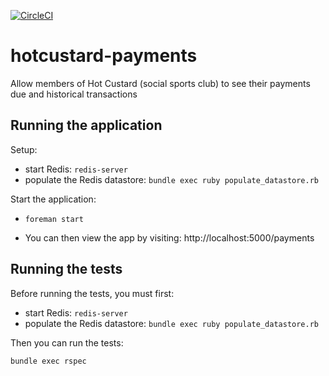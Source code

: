 [![CircleCI](https://circleci.com/gh/johnboyes/hotcustard-payments.svg?style=shield)](https://circleci.com/gh/johnboyes/hotcustard-payments)

# hotcustard-payments

Allow members of Hot Custard (social sports club) to see their payments due and historical transactions

## Running the application

Setup:
- start Redis: `redis-server`
- populate the Redis datastore: `bundle exec ruby populate_datastore.rb`

Start the application:

- `foreman start`

- You can then view the app by visiting: http://localhost:5000/payments

## Running the tests

Before running the tests, you must first:
- start Redis: `redis-server`
- populate the Redis datastore: `bundle exec ruby populate_datastore.rb`

Then you can run the tests:

`bundle exec rspec`
